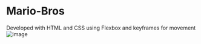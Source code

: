 # Mario-Bros
Developed with HTML and CSS using Flexbox and keyframes for movement
![image](https://user-images.githubusercontent.com/85135244/147969402-899cb170-5fe4-4162-8d6c-778651841f63.png)
